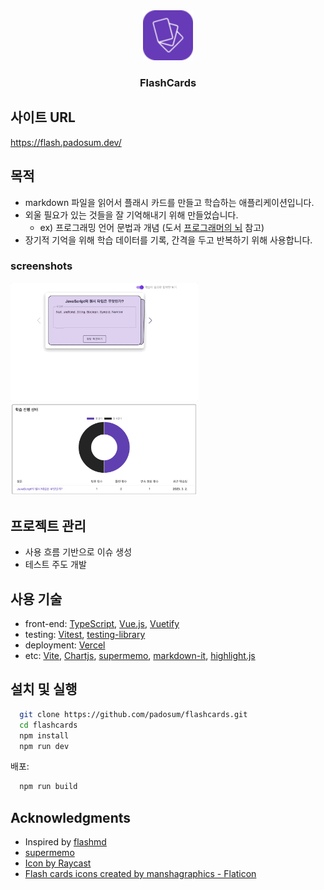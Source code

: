 <div align="center">
  <a href="https://github.com/padosum/flashcards">
    <img src="src/assets/logo.svg" alt="Logo" width="80" height="80">
  </a>
  <h3 align="center">FlashCards</h3>
</div>

## 사이트 URL

https://flash.padosum.dev/

## 목적

- markdown 파일을 읽어서 플래시 카드를 만들고 학습하는 애플리케이션입니다.
- 외울 필요가 있는 것들을 잘 기억해내기 위해 만들었습니다.
  - ex) 프로그래밍 언어 문법과 개념 (도서 [프로그래머의 뇌](http://www.yes24.com/Product/Goods/105911017) 참고)
- 장기적 기억을 위해 학습 데이터를 기록, 간격을 두고 반복하기 위해 사용합니다.

### screenshots

<img src= "./screenshots/cards.gif" width="300px">
<img src= "./screenshots/chart.png" width="300px">

<br clear="left"/>

## 프로젝트 관리

- 사용 흐름 기반으로 이슈 생성
- 테스트 주도 개발

## 사용 기술

- front-end: [TypeScript](https://www.typescriptlang.org/), [Vue.js](https://vuejs.org/), [Vuetify](https://vuetifyjs.com/en/)
- testing: [Vitest](https://vitest.dev/), [testing-library](https://testing-library.com/)
- deployment: [Vercel](https://vercel.com/)
- etc: [Vite](https://vitejs.dev/), [Chartjs](https://www.chartjs.org/), [supermemo](https://github.com/Maxvien/supermemo), [markdown-it](https://github.com/markdown-it/markdown-it), [highlight.js](https://highlightjs.org/)

## 설치 및 실행

```bash
  git clone https://github.com/padosum/flashcards.git
  cd flashcards
  npm install
  npm run dev
```

배포:

```bash
  npm run build
```

## Acknowledgments

- Inspired by [flashmd](https://github.com/Steve2955/flashmd)
- [supermemo](https://github.com/Maxvien/supermemo)
- [Icon by Raycast](https://icon.ray.so/)
- [Flash cards icons created by manshagraphics - Flaticon](https://www.flaticon.com/free-icons/flash-cards)
